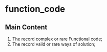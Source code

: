 # function_code
## Main Content
1. The record complex or rare Functional code;
2. The record vaild or rare ways of solution;
